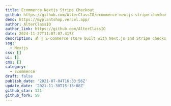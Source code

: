 ```yaml
---
title: Ecommerce Nextjs Stripe Checkout
github: https://github.com/AlterClassIO/ecommerce-nextjs-stripe-checkout
demo: https://myplantshop.vercel.app/
author: AlterClassIO
author_link: https://github.com/AlterClassIO
date: 2024-11-27T11:07:07.417Z
description: 💰 🌱 E-commerce store built with Next.js and Stripe checkout
ssg:
  - Nextjs
css: []
ui: []
cms: []
category:
  - Ecommerce
draft: false
publish_date: '2021-07-04T16:33:56Z'
update_date: '2021-11-30T15:13:08Z'
github_star: 121
github_fork: 58
---
```

